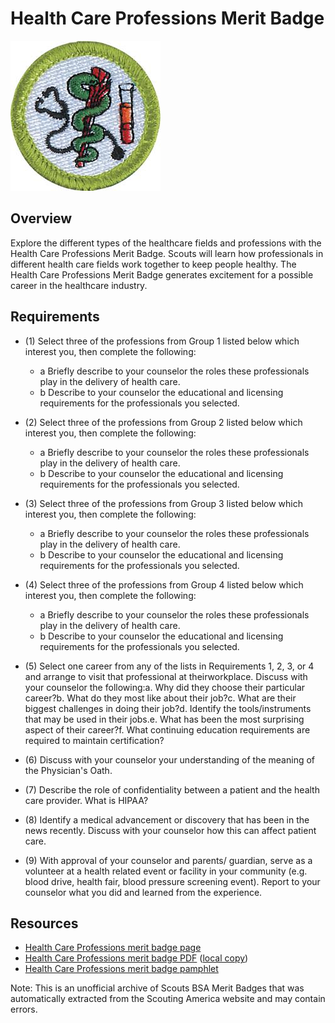 

# Health Care Professions Merit Badge

![Health Care Professions Merit Badge](images/health-care-professions-merit-badge.jpg)

## Overview



Explore the different types of the healthcare fields and professions with the Health Care Professions Merit Badge. Scouts will learn how professionals in different health care fields work together to keep people healthy. The Health Care Professions Merit Badge generates excitement for a possible career in the healthcare industry.

## Requirements

* (1) Select three of the professions from Group 1 listed below which interest you, then complete the following:
    * a Briefly describe to your counselor the roles these professionals play in the delivery of health care.
    * b Describe to your counselor the educational and licensing requirements for the professionals you selected.


* (2) Select three of the professions from Group 2 listed below which interest you, then complete the following:
    * a Briefly describe to your counselor the roles these professionals play in the delivery of health care.
    * b Describe to your counselor the educational and licensing requirements for the professionals you selected.


* (3) Select three of the professions from Group 3 listed below which interest you, then complete the following:
    * a Briefly describe to your counselor the roles these professionals play in the delivery of health care.
    * b Describe to your counselor the educational and licensing requirements for the professionals you selected.


* (4) Select three of the professions from Group 4 listed below which interest you, then complete the following:
    * a Briefly describe to your counselor the roles these professionals play in the delivery of health care.
    * b Describe to your counselor the educational and licensing requirements for the professionals you selected.


* (5) Select one career from any of the lists in Requirements 1, 2, 3, or 4 and arrange to visit that professional at theirworkplace. Discuss with your counselor the following:a. Why did they choose their particular career?b. What do they most like about their job?c. What are their biggest challenges in doing their job?d. Identify the tools/instruments that may be used in their jobs.e. What has been the most surprising aspect of their career?f. What continuing education requirements are required to maintain certification?
* (6) Discuss with your counselor your understanding of the meaning of the Physician's Oath.
* (7) Describe the role of confidentiality between a patient and the health care provider. What is HIPAA?
* (8) Identify a medical advancement or discovery that has been in the news recently. Discuss with your counselor how this can affect patient care.
* (9) With approval of your counselor and parents/ guardian, serve as a volunteer at a health related event or facility in your community (e.g. blood drive, health fair, blood pressure screening event). Report to your counselor what you did and learned from the experience.


## Resources

- [Health Care Professions merit badge page](https://www.scouting.org/merit-badges/health-care-professions/)
- [Health Care Professions merit badge PDF](https://filestore.scouting.org/filestore/Merit_Badge_ReqandRes/35975(21)-HealthCare-WEB-Requirements.pdf) ([local copy](files/health-care-professions-merit-badge.pdf))
- [Health Care Professions merit badge pamphlet](None)

Note: This is an unofficial archive of Scouts BSA Merit Badges that was automatically extracted from the Scouting America website and may contain errors.